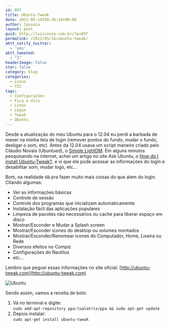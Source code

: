 ```yaml
---
id: 897
title: Ubuntu-Tweak
date: 2012-05-14T09:30:24+00:00
author: lpsouza
layout: post
guid: http://luizsouza.com.br/?p=897
permalink: /2012/05/14/ubuntu-tweak/
aktt_notify_twitter:
  - 'yes'
aktt_tweeted:
  - "1"
headerImage: false
star: false
category: blog
categories:
  - Linux
  - TIC
tags:
  - Configurações
  - Fica a dica
  - Linux
  - Login
  - Tweak
  - Ubuntu
---
```

Desde a atualização do meu Ubuntu para o 12.04 eu perdi a barbada de mexer na minha tela de login (remover pontos do fundo, mudar o fundo, desligar o som, etc). Antes da 12.04 usava um script maneiro criado pelo Cláudio Novais (Ubuntued), o [Simple LightDM](http://ubuntued.info/simple-lightdm-manager-altere-o-login-do-novo-ubuntu). Em alguns minutos pesquisando na internet, achei um artigo no site Ask Ubuntu, o [How do I install Ubuntu-Tweak?](http://askubuntu.com/questions/75454/how-do-i-install-ubuntu-tweak), e vi que ele pode acessar as informações do login e desabilitar som, mudar logo, etc...

Bom, na realidade dá pra fazer muito mais coisas do que alem do login. Citando algumas:

* Ver as informações básicas
* Controle de sessão
* Controle dos programas que inicializam automaticamente
* Instalação fácil das aplicações populares
* Limpeza de pacotes não necessários ou cache para liberar espaço em disco
* Mostrar/Esconder e Mudar a Splash screen
* Mostrar/Esconder icones do desktop ou volumes montados
* Mostrar/Esconder/Renomear icones do Computador, Home, Lixeira ou Rede
* Diversos efeitos no Compiz
* Configurações do Nautilus
* etc...

Lembro que peguei essas informações no site oficial: [http://ubuntu-tweak.com](http://ubuntu-tweak.com)

![Ubuntu](wp-content/upload/2012/05/JpVyu.png)

Sendo assim, vamos a receita de bolo:

  1. Vá no terminal e digite:  
  `sudo add-apt-repository ppa:tualatrix/ppa && sudo apt-get update`
  2. Depois instalar:  
  `sudo apt-get install ubuntu-tweak`
